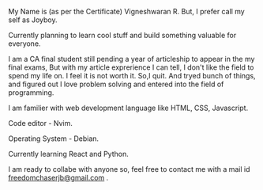My Name is (as per the Certificate) Vigneshwaran R. But, I prefer call my self as Joyboy.

Currently planning to learn cool stuff and build something valuable for everyone.

I am a CA final student still pending a year of articleship to appear in the my final exams, But with my article exprerience I can tell, I don't like the field to spend my life on. I feel it is not worth it. So,I quit. And tryed bunch of things, and figured out I love problem solving and entered into the field of programming.

I am familier with web development language like HTML, CSS, Javascript.

Code editor - Nvim.

Operating System - Debian.

Currently learning React and Python.

I am ready to collabe with anyone so, feel free to contact me with a mail id freedomchaserjb@gmail.com .
